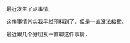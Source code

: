 最近发生了点事情。

这件事情其实我早就预料到了，但是一直没法接受。

最近跟几个好朋友一直聊这件事情，
<!--stackedit_data:
eyJoaXN0b3J5IjpbODgyMTg0OTAyXX0=
-->